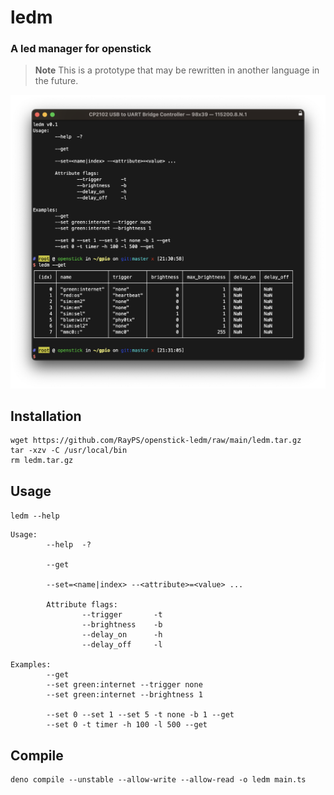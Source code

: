 # ledm
### A led manager for openstick
> **Note**
> This is a prototype that may be rewritten in another language in the future.

![screenshot](Screenshot%202023-04-24%20at%2021.31.45@2x.png)

## Installation
```
wget https://github.com/RayPS/openstick-ledm/raw/main/ledm.tar.gz
tar -xzv -C /usr/local/bin
rm ledm.tar.gz
```
## Usage
`ledm --help` 

```
Usage:
        --help  -?

        --get

        --set=<name|index> --<attribute>=<value> ...

        Attribute flags:
                --trigger       -t
                --brightness    -b
                --delay_on      -h
                --delay_off     -l

Examples:
        --get
        --set green:internet --trigger none
        --set green:internet --brightness 1

        --set 0 --set 1 --set 5 -t none -b 1 --get
        --set 0 -t timer -h 100 -l 500 --get
```
## Compile 
```
deno compile --unstable --allow-write --allow-read -o ledm main.ts
```